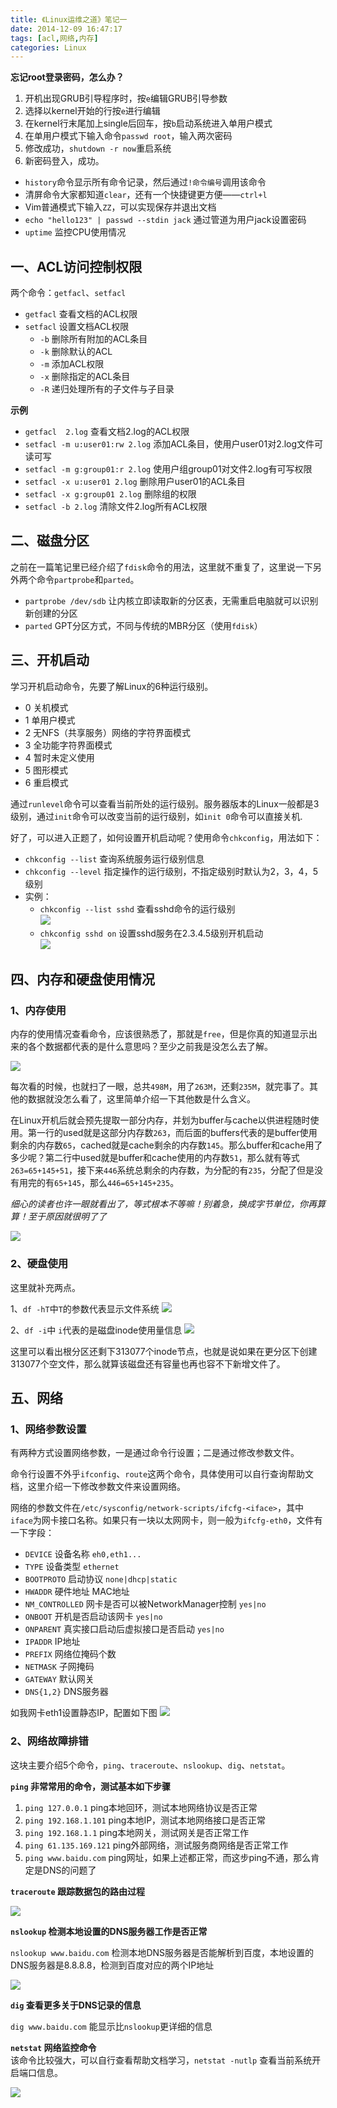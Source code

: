 ```yaml
---
title: 《Linux运维之道》笔记一   
date: 2014-12-09 16:47:17
tags: [acl,网络,内存]
categories: Linux  
---
```


**忘记root登录密码，怎么办？**

1. 开机出现GRUB引导程序时，按`e`编辑GRUB引导参数
2. 选择以kernel开始的行按`e`进行编辑
3. 在kernel行末尾加上single后回车，按`b`启动系统进入单用户模式
4. 在单用户模式下输入命令`passwd root`，输入两次密码
5. 修改成功，`shutdown -r now`重启系统
6. 新密码登入，成功。

-  `history`命令显示所有命令记录，然后通过`!命令编号`调用该命令
-  清屏命令大家都知道`clear`，还有一个快捷键更方便——`ctrl+l`
-  Vim普通模式下输入`ZZ`，可以实现保存并退出文档
-  `echo "hello123" | passwd --stdin jack` 通过管道为用户jack设置密码
- `uptime` 监控CPU使用情况

## 一、ACL访问控制权限
两个命令：`getfacl`、`setfacl`

- `getfacl` 查看文档的ACL权限
- `setfacl` 设置文档ACL权限
	- `-b` 删除所有附加的ACL条目
	- `-k` 删除默认的ACL
	- `-m` 添加ACL权限
	- `-x` 删除指定的ACL条目
	- `-R` 递归处理所有的子文件与子目录

**示例**
- `getfacl  2.log` 查看文档2.log的ACL权限
- `setfacl -m u:user01:rw 2.log` 添加ACL条目，使用户user01对2.log文件可读可写
- `setfacl -m g:group01:r 2.log` 使用户组group01对文件2.log有可写权限
- `setfacl -x u:user01 2.log` 删除用户user01的ACL条目
- `setfacl -x g:group01 2.log` 删除组的权限
- `setfacl -b 2.log` 清除文件2.log所有ACL权限
	
## 二、磁盘分区
之前在一篇笔记里已经介绍了`fdisk`命令的用法，这里就不重复了，这里说一下另外两个命令`partprobe`和`parted`。

- `partprobe /dev/sdb` 让内核立即读取新的分区表，无需重启电脑就可以识别新创建的分区
- `parted` GPT分区方式，不同与传统的MBR分区（使用`fdisk`）

## 三、开机启动
学习开机启动命令，先要了解Linux的6种运行级别。

- 0 关机模式
- 1 单用户模式
- 2 无NFS（共享服务）网络的字符界面模式
- 3 全功能字符界面模式
- 4 暂时未定义使用
- 5 图形模式
- 6 重启模式

通过`runlevel`命令可以查看当前所处的运行级别。服务器版本的Linux一般都是3级别，通过`init`命令可以改变当前的运行级别，如`init 0`命令可以直接关机.

好了，可以进入正题了，如何设置开机启动呢？使用命令`chkconfig`，用法如下：

- `chkconfig --list` 查询系统服务运行级别信息
- `chkconfig --level` 指定操作的运行级别，不指定级别时默认为2，3，4，5级别
- 实例：
	- `chkconfig --list sshd` 查看sshd命令的运行级别    
	![](/image/linux/Linux_yunwei/chkconfig1.png) 
	- `chkconfig sshd on` 设置sshd服务在2.3.4.5级别开机启动  
	![](/image/linux/Linux_yunwei/chkconfig2.png)
	
## 四、内存和硬盘使用情况
### 1、内存使用
内存的使用情况查看命令，应该很熟悉了，那就是`free`，但是你真的知道显示出来的各个数据都代表的是什么意思吗？至少之前我是没怎么去了解。

![](/image/linux/Linux_yunwei/free1.png)

每次看的时候，也就扫了一眼，总共`498M`，用了`263M`，还剩`235M`，就完事了。其他的数据就没怎么看了，这里简单介绍一下其他数是什么含义。

在Linux开机后就会预先提取一部分内存，并划为buffer与cache以供进程随时使用。第一行的used就是这部分内存数`263`，而后面的buffers代表的是buffer使用剩余的内存数`65`，cached就是cache剩余的内存数`145`。那么buffer和cache用了多少呢？第二行中used就是buffer和cache使用的内存数`51`，那么就有等式`263=65+145+51`，接下来`446`系统总剩余的内存数，为分配的有`235`，分配了但是没有用完的有`65+145`，那么`446=65+145+235`。

*细心的读者也许一眼就看出了，等式根本不等嘛！别着急，换成字节单位，你再算算！至于原因就很明了了*

![](/image/linux/Linux_yunwei/free2.png)

### 2、硬盘使用
这里就补充两点。

1、`df -hT`中`T`的参数代表显示文件系统
![](/image/linux/Linux_yunwei/df1.png)

2、`df -i`中 `i`代表的是磁盘inode使用量信息
![](/image/linux/Linux_yunwei/df2.png) 

这里可以看出根分区还剩下313077个inode节点，也就是说如果在更分区下创建313077个空文件，那么就算该磁盘还有容量也再也容不下新增文件了。

## 五、网络
### 1、网络参数设置
有两种方式设置网络参数，一是通过命令行设置；二是通过修改参数文件。

命令行设置不外乎`ifconfig`、`route`这两个命令，具体使用可以自行查询帮助文档，这里介绍一下修改参数文件来设置网络。

网络的参数文件在`/etc/sysconfig/network-scripts/ifcfg-<iface>`，其中`iface`为网卡接口名称。如果只有一块以太网网卡，则一般为`ifcfg-eth0`，文件有一下字段：

- `DEVICE` 设备名称 `eh0,eth1...`
- `TYPE` 设备类型 `ethernet`
- `BOOTPROTO` 启动协议 `none|dhcp|static`
- `HWADDR` 硬件地址 MAC地址
- `NM_CONTROLLED` 网卡是否可以被NetworkManager控制 `yes|no`
- `ONBOOT` 开机是否启动该网卡 `yes|no`
- `ONPARENT` 真实接口启动后虚拟接口是否启动 `yes|no`
- `IPADDR` IP地址
- `PREFIX` 网络位掩码个数
- `NETMASK` 子网掩码
- `GATEWAY` 默认网关
- `DNS{1,2}` DNS服务器

如我网卡eth1设置静态IP，配置如下图
![](/image/linux/Linux_yunwei/ifconfig1.png)

### 2、网络故障排错

这块主要介绍5个命令，`ping`、`traceroute`、`nslookup`、`dig`、`netstat`。

**`ping` 非常常用的命令，测试基本如下步骤**
1. `ping 127.0.0.1` ping本地回环，测试本地网络协议是否正常
2. `ping 192.168.1.101` ping本地IP，测试本地网络接口是否正常
3. `ping 192.168.1.1` ping本地网关，测试网关是否正常工作
4. `ping 61.135.169.121` ping外部网络，测试服务商网络是否正常工作
5. `ping www.baidu.com` ping网址，如果上述都正常，而这步ping不通，那么肯定是DNS的问题了
	
**`traceroute` 跟踪数据包的路由过程**

![](/image/linux/Linux_yunwei/traceroute1.png)
	
**`nslookup` 检测本地设置的DNS服务器工作是否正常**

`nslookup www.baidu.com` 检测本地DNS服务器是否能解析到百度，本地设置的DNS服务器是8.8.8.8，检测到百度对应的两个IP地址

![](/image/linux/Linux_yunwei/nslookup1.png)    
	
**`dig` 查看更多关于DNS记录的信息**

`dig www.baidu.com` 能显示比`nslookup`更详细的信息
	
**`netstat` 网络监控命令**  
该命令比较强大，可以自行查看帮助文档学习，`netstat -nutlp` 查看当前系统开启端口信息。

![](/image/linux/Linux_yunwei/netstat1.png)
